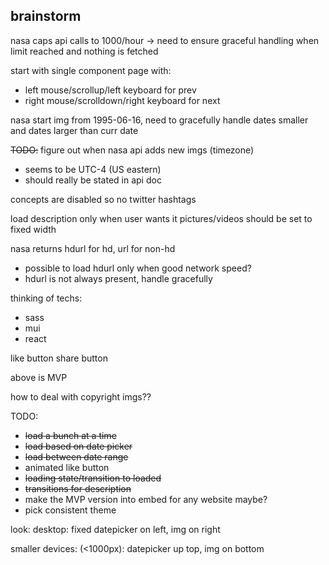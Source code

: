 ## brainstorm

nasa caps api calls to 1000/hour -> need to ensure graceful handling when limit reached and nothing is fetched

start with single component page with:
 - left mouse/scrollup/left keyboard for prev
 - right mouse/scrolldown/right keyboard for next

nasa start img from 1995-06-16, need to gracefully handle dates smaller and dates larger than curr date

~~TODO:~~ figure out when nasa api adds new imgs (timezone)
 - seems to be UTC-4 (US eastern)
 - should really be stated in api doc

concepts are disabled so no twitter hashtags

load description only when user wants it
pictures/videos should be set to fixed width

nasa returns hdurl for hd, url for non-hd
 - possible to load hdurl only when good network speed?
 - hdurl is not always present, handle gracefully

 thinking of techs:
 - sass
 - mui
 - react

like button 
share button

above is MVP

how to deal with copyright imgs??

TODO: 
 - ~~load a bunch at a time~~
 - ~~load based on date picker~~
 - ~~load between date range~~
 - animated like button
 - ~~loading state/transition to loaded~~
 - ~~transitions for description~~
 - make the MVP version into embed for any website maybe?
 - pick consistent theme
 

 look:
 desktop:
 fixed datepicker on left, img on right

 smaller devices: (<1000px):
 datepicker up top, img on bottom